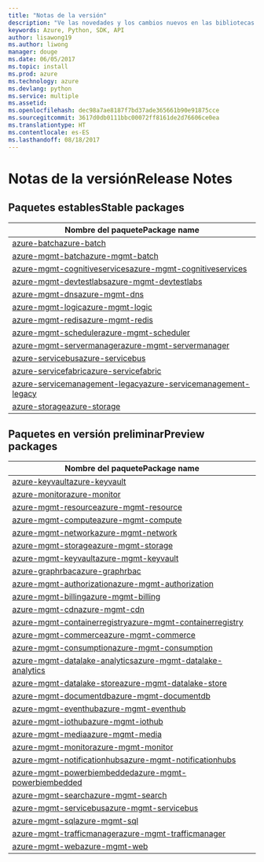 ```yaml
---
title: "Notas de la versión"
description: "Ve las novedades y los cambios nuevos en las bibliotecas de administración de Azure para Python"
keywords: Azure, Python, SDK, API
author: lisawong19
ms.author: liwong
manager: douge
ms.date: 06/05/2017
ms.topic: install
ms.prod: azure
ms.technology: azure
ms.devlang: python
ms.service: multiple
ms.assetid: 
ms.openlocfilehash: dec98a7ae8187f7bd37ade365661b90e91875cce
ms.sourcegitcommit: 3617d0db0111bbc00072ff8161de2d76606ce0ea
ms.translationtype: HT
ms.contentlocale: es-ES
ms.lasthandoff: 08/18/2017
---
```

# <a name="release-notes"></a><span data-ttu-id="a282b-104">Notas de la versión</span><span class="sxs-lookup"><span data-stu-id="a282b-104">Release Notes</span></span>

## <a name="stable-packages"></a><span data-ttu-id="a282b-105">Paquetes estables</span><span class="sxs-lookup"><span data-stu-id="a282b-105">Stable packages</span></span>
| <span data-ttu-id="a282b-106">Nombre del paquete</span><span class="sxs-lookup"><span data-stu-id="a282b-106">Package name</span></span> |
|--------------|
|[<span data-ttu-id="a282b-107">azure-batch</span><span class="sxs-lookup"><span data-stu-id="a282b-107">azure-batch</span></span>](https://pypi.org/project/azure-batch/#history)  |   
|[<span data-ttu-id="a282b-108">azure-mgmt-batch</span><span class="sxs-lookup"><span data-stu-id="a282b-108">azure-mgmt-batch</span></span>](https://pypi.org/project/azure-mgmt-batch/#history)|
|[<span data-ttu-id="a282b-109">azure-mgmt-cognitiveservices</span><span class="sxs-lookup"><span data-stu-id="a282b-109">azure-mgmt-cognitiveservices</span></span>](https://pypi.org/project/azure-mgmt-cognitiveservices/#history)|    
|[<span data-ttu-id="a282b-110">azure-mgmt-devtestlabs</span><span class="sxs-lookup"><span data-stu-id="a282b-110">azure-mgmt-devtestlabs</span></span>](https://pypi.org/project/azure-mgmt-devtestlabs/#history)|    
|[<span data-ttu-id="a282b-111">azure-mgmt-dns</span><span class="sxs-lookup"><span data-stu-id="a282b-111">azure-mgmt-dns</span></span>](https://pypi.org/project/azure-mgmt-dns/#history) |
|[<span data-ttu-id="a282b-112">azure-mgmt-logic</span><span class="sxs-lookup"><span data-stu-id="a282b-112">azure-mgmt-logic</span></span>](https://pypi.org/project/azure-mgmt-logic/#history)|
|[<span data-ttu-id="a282b-113">azure-mgmt-redis</span><span class="sxs-lookup"><span data-stu-id="a282b-113">azure-mgmt-redis</span></span>](https://pypi.org/project/azure-mgmt-redis/#history)|
|[<span data-ttu-id="a282b-114">azure-mgmt-scheduler</span><span class="sxs-lookup"><span data-stu-id="a282b-114">azure-mgmt-scheduler</span></span>](https://pypi.org/project/azure-mgmt-scheduler/#history)|    
|[<span data-ttu-id="a282b-115">azure-mgmt-servermanager</span><span class="sxs-lookup"><span data-stu-id="a282b-115">azure-mgmt-servermanager</span></span>](https://pypi.org/project/azure-mgmt-servermanager/#history)|    
|[<span data-ttu-id="a282b-116">azure-servicebus</span><span class="sxs-lookup"><span data-stu-id="a282b-116">azure-servicebus</span></span>](https://pypi.org/project/azure-mgmt-servicebus/#history)|   
|[<span data-ttu-id="a282b-117">azure-servicefabric</span><span class="sxs-lookup"><span data-stu-id="a282b-117">azure-servicefabric</span></span>](https://pypi.org/project/azure-servicefabric/#history)|  
|[<span data-ttu-id="a282b-118">azure-servicemanagement-legacy</span><span class="sxs-lookup"><span data-stu-id="a282b-118">azure-servicemanagement-legacy</span></span>](https://pypi.org/project/azure-servicemanagement-legacy/#history)|    
|[<span data-ttu-id="a282b-119">azure-storage</span><span class="sxs-lookup"><span data-stu-id="a282b-119">azure-storage</span></span>](https://pypi.org/project/azure-storage/#history)|  

## <a name="preview-packages"></a><span data-ttu-id="a282b-120">Paquetes en versión preliminar</span><span class="sxs-lookup"><span data-stu-id="a282b-120">Preview packages</span></span>
| <span data-ttu-id="a282b-121">Nombre del paquete</span><span class="sxs-lookup"><span data-stu-id="a282b-121">Package name</span></span> | 
|--------------|
|[<span data-ttu-id="a282b-122">azure-keyvault</span><span class="sxs-lookup"><span data-stu-id="a282b-122">azure-keyvault</span></span>](https://pypi.org/project/azure-keyvault/#history)|    
|[<span data-ttu-id="a282b-123">azure-monitor</span><span class="sxs-lookup"><span data-stu-id="a282b-123">azure-monitor</span></span>](https://pypi.org/project/azure-monitor/#history)|  
|[<span data-ttu-id="a282b-124">azure-mgmt-resource</span><span class="sxs-lookup"><span data-stu-id="a282b-124">azure-mgmt-resource</span></span>](https://pypi.org/project/azure-mgmt-resource/#history)|  
|[<span data-ttu-id="a282b-125">azure-mgmt-compute</span><span class="sxs-lookup"><span data-stu-id="a282b-125">azure-mgmt-compute</span></span>](https://pypi.org/project/azure-mgmt-compute/#history)|    
|[<span data-ttu-id="a282b-126">azure-mgmt-network</span><span class="sxs-lookup"><span data-stu-id="a282b-126">azure-mgmt-network</span></span>](https://pypi.org/project/azure-mgmt-network/#history)|    
|[<span data-ttu-id="a282b-127">azure-mgmt-storage</span><span class="sxs-lookup"><span data-stu-id="a282b-127">azure-mgmt-storage</span></span>](https://pypi.org/project/azure-mgmt-storage/#history)|    
|[<span data-ttu-id="a282b-128">azure-mgmt-keyvault</span><span class="sxs-lookup"><span data-stu-id="a282b-128">azure-mgmt-keyvault</span></span>](https://pypi.org/project/azure-mgmt-keyvault/#history)|  
|[<span data-ttu-id="a282b-129">azure-graphrbac</span><span class="sxs-lookup"><span data-stu-id="a282b-129">azure-graphrbac</span></span>](https://pypi.org/project/azure-graphrbac/#history)|  
|[<span data-ttu-id="a282b-130">azure-mgmt-authorization</span><span class="sxs-lookup"><span data-stu-id="a282b-130">azure-mgmt-authorization</span></span>](https://pypi.org/project/azure-mgmt-authorization/#history)|    
|[<span data-ttu-id="a282b-131">azure-mgmt-billing</span><span class="sxs-lookup"><span data-stu-id="a282b-131">azure-mgmt-billing</span></span>](https://pypi.org/project/azure-mgmt-billing/#history)|    
|[<span data-ttu-id="a282b-132">azure-mgmt-cdn</span><span class="sxs-lookup"><span data-stu-id="a282b-132">azure-mgmt-cdn</span></span>](https://pypi.org/project/azure-mgmt-cdn/#history)|    
|[<span data-ttu-id="a282b-133">azure-mgmt-containerregistry</span><span class="sxs-lookup"><span data-stu-id="a282b-133">azure-mgmt-containerregistry</span></span>](https://pypi.org/project/azure-mgmt-containerregistry/#history)|    
|[<span data-ttu-id="a282b-134">azure-mgmt-commerce</span><span class="sxs-lookup"><span data-stu-id="a282b-134">azure-mgmt-commerce</span></span>](https://pypi.org/project/azure-mgmt-commerce/#history)|  
|[<span data-ttu-id="a282b-135">azure-mgmt-consumption</span><span class="sxs-lookup"><span data-stu-id="a282b-135">azure-mgmt-consumption</span></span>](https://pypi.org/project/azure-mgmt-consumption/#history)|    
|[<span data-ttu-id="a282b-136">azure-mgmt-datalake-analytics</span><span class="sxs-lookup"><span data-stu-id="a282b-136">azure-mgmt-datalake-analytics</span></span>](https://pypi.org/project/azure-mgmt-datalake-analytics/#history)|  
|[<span data-ttu-id="a282b-137">azure-mgmt-datalake-store</span><span class="sxs-lookup"><span data-stu-id="a282b-137">azure-mgmt-datalake-store</span></span>](https://pypi.org/project/azure-mgmt-datalake-store/#history)|  
|[<span data-ttu-id="a282b-138">azure-mgmt-documentdb</span><span class="sxs-lookup"><span data-stu-id="a282b-138">azure-mgmt-documentdb</span></span>](https://pypi.org/project/azure-mgmt-documentdb/#history)|  
|[<span data-ttu-id="a282b-139">azure-mgmt-eventhub</span><span class="sxs-lookup"><span data-stu-id="a282b-139">azure-mgmt-eventhub</span></span>](https://pypi.org/project/azure-mgmt-eventhub/#history)|  
|[<span data-ttu-id="a282b-140">azure-mgmt-iothub</span><span class="sxs-lookup"><span data-stu-id="a282b-140">azure-mgmt-iothub</span></span>](https://pypi.org/project/azure-mgmt-iothub/#history)|
|[<span data-ttu-id="a282b-141">azure-mgmt-media</span><span class="sxs-lookup"><span data-stu-id="a282b-141">azure-mgmt-media</span></span>](https://pypi.org/project/azure-mgmt-media/#history)|
|[<span data-ttu-id="a282b-142">azure-mgmt-monitor</span><span class="sxs-lookup"><span data-stu-id="a282b-142">azure-mgmt-monitor</span></span>](https://pypi.org/project/azure-mgmt-monitor/#history)|    
|[<span data-ttu-id="a282b-143">azure-mgmt-notificationhubs</span><span class="sxs-lookup"><span data-stu-id="a282b-143">azure-mgmt-notificationhubs</span></span>](https://pypi.org/project/azure-mgmt-notificationhubs/#history)|  
|[<span data-ttu-id="a282b-144">azure-mgmt-powerbiembedded</span><span class="sxs-lookup"><span data-stu-id="a282b-144">azure-mgmt-powerbiembedded</span></span>](https://pypi.org/project/azure-mgmt-powerbiembedded/#history)|    
|[<span data-ttu-id="a282b-145">azure-mgmt-search</span><span class="sxs-lookup"><span data-stu-id="a282b-145">azure-mgmt-search</span></span>](https://pypi.org/project/azure-mgmt-search/#history)|
|[<span data-ttu-id="a282b-146">azure-mgmt-servicebus</span><span class="sxs-lookup"><span data-stu-id="a282b-146">azure-mgmt-servicebus</span></span>](https://pypi.org/project/azure-mgmt-servicebus/#history)|  
|[<span data-ttu-id="a282b-147">azure-mgmt-sql</span><span class="sxs-lookup"><span data-stu-id="a282b-147">azure-mgmt-sql</span></span>](https://pypi.org/project/azure-mgmt-sql/#history)|    
|[<span data-ttu-id="a282b-148">azure-mgmt-trafficmanager</span><span class="sxs-lookup"><span data-stu-id="a282b-148">azure-mgmt-trafficmanager</span></span>](https://pypi.org/project/azure-mgmt-trafficmanager/#history)|  
|[<span data-ttu-id="a282b-149">azure-mgmt-web</span><span class="sxs-lookup"><span data-stu-id="a282b-149">azure-mgmt-web</span></span>](https://pypi.org/project/azure-mgmt-web/#history)|